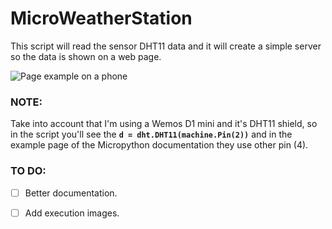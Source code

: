 # MicroWeatherStation

This script will read the sensor DHT11 data and it will create a simple server so the data is shown on a web page.

![Page example on a phone]()


### NOTE:

Take into account that I'm using a Wemos D1 mini and it's DHT11 shield, so in the script you'll see the **`d = dht.DHT11(machine.Pin(2))`** and in the example page of the Micropython documentation they use other pin (4).

### TO DO:

- [ ] Better documentation.

- [ ] Add execution images.

